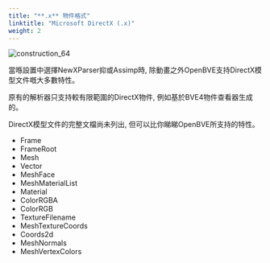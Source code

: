 ```yaml
---
title: "**.x** 物件格式"
linktitle: "Microsoft DirectX (.x)"
weight: 2
---
```


![construction_64](/images/construction_64.png)

當喺設置中選擇NewXParser抑或Assimp時, 除動畫之外OpenBVE支持DirectX模型文件嘅大多數特性。

原有的解析器只支持較有限範圍的DirectX物件, 例如基於BVE4物件查看器生成的。

DirectX模型文件的完整文檔尚未列出, 但可以比你睇睇OpenBVE所支持的特性。

- Frame
- FrameRoot
- Mesh
- Vector
- MeshFace
- MeshMaterialList
- Material
- ColorRGBA
- ColorRGB
- TextureFilename
- MeshTextureCoords
- Coords2d
- MeshNormals
- MeshVertexColors